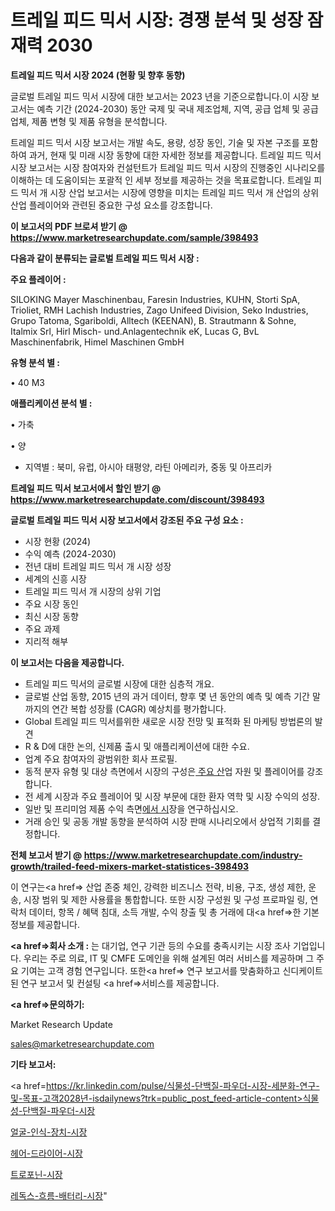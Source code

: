 # 트레일 피드 믹서 시장: 경쟁 분석 및 성장 잠재력 2030

<strong>트레일 피드 믹서 시장 2024 (현황 및 향후 동향)</strong>

글로벌 트레일 피드 믹서 시장에 대한 보고서는 2023 년을 기준으로합니다.이 시장 보고서는 예측 기간 (2024-2030) 동안 국제 및 국내 제조업체, 지역, 공급 업체 및 공급 업체, 제품 변형 및 제품 유형을 분석합니다.

트레일 피드 믹서 시장 보고서는 개발 속도, 용량, 성장 동인, 기술 및 자본 구조를 포함하여 과거, 현재 및 미래 시장 동향에 대한 자세한 정보를 제공합니다. 트레일 피드 믹서 시장 보고서는 시장 참여자와 컨설턴트가 트레일 피드 믹서 시장의 진행중인 시나리오를 이해하는 데 도움이되는 포괄적 인 세부 정보를 제공하는 것을 목표로합니다. 트레일 피드 믹서 개 시장 산업 보고서는 시장에 영향을 미치는 트레일 피드 믹서 개 산업의 상위 산업 플레이어와 관련된 중요한 구성 요소를 강조합니다.



<strong>이 보고서의 PDF 브로셔 받기 @ <a href=https://www.marketresearchupdate.com/sample/398493>https://www.marketresearchupdate.com/sample/398493</a></strong>



<strong>다음과 같이 분류되는 글로벌 트레일 피드 믹서 시장 :</strong>



<strong>주요 플레이어 :</strong>

SILOKING Mayer Maschinenbau, Faresin Industries, KUHN, Storti SpA, Trioliet, RMH Lachish Industries, Zago Unifeed Division, Seko Industries, Grupo Tatoma, Sgariboldi, Alltech (KEENAN), B. Strautmann & Sohne, Italmix Srl, Hirl Misch- und.Anlagentechnik eK, Lucas G, BvL Maschinenfabrik, Himel Maschinen GmbH



<strong>유형 분석 별 :</strong>

• 40 M3



<strong>애플리케이션 분석 별 :</strong>

• 가축

• 양

<ul>
  <li>지역별 : 북미, 유럽, 아시아 태평양, 라틴 아메리카, 중동 및 아프리카</li>
</ul>


<strong>트레일 피드 믹서 보고서에서 할인 받기 @ <a href=https://www.marketresearchupdate.com/discount/398493>https://www.marketresearchupdate.com/discount/398493</a></strong>



<strong>글로벌 트레일 피드 믹서 시장 보고서에서 강조된 주요 구성 요소 :</strong>
<ul>
  <li>시장 현황 (2024)</li>
  <li>수익 예측 (2024-2030)</li>
  <li>전년 대비 트레일 피드 믹서 개 시장 성장</li>
  <li>세계의 신흥 시장</li>
  <li>트레일 피드 믹서 개 시장의 상위 기업</li>
  <li>주요 시장 동인</li>
  <li>최신 시장 동향</li>
  <li>주요 과제</li>
  <li>지리적 해부</li>
</ul>


<strong>이 보고서는 다음을 제공합니다.</strong>
<ul>
  <li>트레일 피드 믹서의 글로벌 시장에 대한 심층적 개요.</li>
  <li>글로벌 산업 동향, 2015 년의 과거 데이터, 향후 몇 년 동안의 예측 및 예측 기간 말까지의 연간 복합 성장률 (CAGR) 예상치를 평가합니다.</li>
  <li>Global 트레일 피드 믹서를위한 새로운 시장 전망 및 표적화 된 마케팅 방법론의 발견</li>
  <li>R &amp; D에 대한 논의, 신제품 출시 및 애플리케이션에 대한 수요.</li>
  <li>업계 주요 참여자의 광범위한 회사 프로필.</li>
  <li>동적 분자 유형 및 대상 측면에서 시장의 구성은<a href=> 주요 산</a>업 자원 및 플레이어를 강조합니다.</li>
  <li>전 세계 시장과 주요 플레이어 및 시장 부문에 대한 환자 역학 및 시장 수익의 성장.</li>
  <li>일반 및 프리미엄 제품 수익 측면<a href=>에서 시</a>장을 연구하십시오.</li>
  <li>거래 승인 및 공동 개발 동향을 분석하여 시장 판매 시나리오에서 상업적 기회를 결정합니다.</li>
</ul>



<strong>전체 보고서 받기 @ <a href=https://www.marketresearchupdate.com/industry-growth/trailed-feed-mixers-market-statistices-398493>https://www.marketresearchupdate.com/industry-growth/trailed-feed-mixers-market-statistices-398493</a></strong>

이 연구는<a href=> 산업 존중</a> 체인, 강력한 비즈니스 전략, 비용, 구조, 생성 제한, 운송, 시장 범위 및 제한 사용률을 통합합니다. 또한 시장 구성원 및 구성 프로파일 링, 연락처 데이터, 항목 / 혜택 침대, 소득 개발, 수익 창출 및 총 거래에 대<a href=>한 기본 </a>정보를 제공합니다.



<strong><a href=>회사 소</a>개 :</strong>
는 대기업, 연구 기관 등의 수요를 충족시키는 시장 조사 기업입니다. 우리는 주로 의료, IT 및 CMFE 도메인을 위해 설계된 여러 서비스를 제공하며 그 주요 기여는 고객 경험 연구입니다. 또한<a href=> 연구 보</a>고서를 맞춤화하고 신디케이트 된 연구 보고서 및 컨설팅 <a href=>서비스</a>를 제공합니다.



<strong><a href=>문의하기:</a></strong>

Market Research Update

sales@marketresearchupdate.com



<strong>기타 보고서:</strong>

<a href=https://kr.linkedin.com/pulse/식물성-단백질-파우더-시장-세분화-연구-및-목표-고객2028년-isdailynews?trk=public_post_feed-article-content>식물성-단백질-파우더-시장</a>

<a href=https://www.linkedin.com/pulse/얼굴-인식-장치-시장-규모-및-성장-2023-isdailynews/>얼굴-인식-장치-시장</a>

<a href=https://www.linkedin.com/pulse/헤어-드라이어-시장-진입-전략-및-위험-평가2029년-survey-spotlight-pro-24-analysis-tibvf/>헤어-드라이어-시장</a>

<a href=https://www.linkedin.com/pulse/트로포닌-시장-진입-전략-및-위험-평가2029년-analytics-avenue-adventures-24-ana-leiuf/>트로포닌-시장</a>

<a href=https://www.linkedin.com/pulse/레독스-흐름-배터리-시장-경쟁-분석-및-성장-잠재력-2030-analytics-alchemy-360-analysis-kmukf/>레독스-흐름-배터리-시장</a>"
